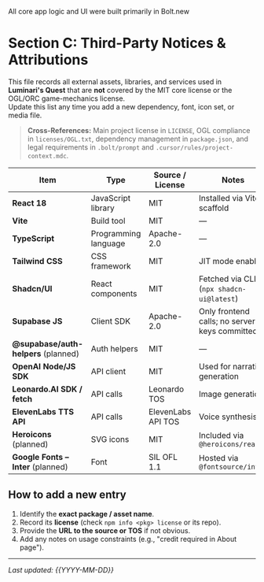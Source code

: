 All core app logic and UI were built primarily in Bolt.new

# Section C: Third-Party Notices & Attributions

This file records all external assets, libraries, and services used in **Luminari's Quest** that are **not** covered by the MIT core license or the OGL/ORC game-mechanics license.  
Update this list any time you add a new dependency, font, icon set, or media file.

> **Cross-References:** Main project license in `LICENSE`, OGL compliance in `licenses/OGL.txt`, dependency management in `package.json`, and legal requirements in `.bolt/prompt` and `.cursor/rules/project-context.mdc`.

| Item | Type | Source / License | Notes |
|------|------|------------------|-------|
| **React 18** | JavaScript library | MIT | Installed via Vite scaffold |
| **Vite** | Build tool | MIT | — |
| **TypeScript** | Programming language | Apache-2.0 | — |
| **Tailwind CSS** | CSS framework | MIT | JIT mode enabled |
| **Shadcn/UI** | React components | MIT | Fetched via CLI (`npx shadcn-ui@latest`) |
| **Supabase JS** | Client SDK | Apache-2.0 | Only frontend calls; no server keys committed |
| **@supabase/auth-helpers** (planned) | Auth helpers | MIT | — |
| **OpenAI Node/JS SDK** | API client | MIT | Used for narrative generation |
| **Leonardo.AI SDK / fetch** | API calls | Leonardo TOS | Image generation |
| **ElevenLabs TTS API** | API calls | ElevenLabs API TOS | Voice synthesis |
| **Heroicons** (planned) | SVG icons | MIT | Included via `@heroicons/react` |
| **Google Fonts – Inter** (planned) | Font | SIL OFL 1.1 | Hosted via `@fontsource/inter` |

## How to add a new entry

1. Identify the **exact package / asset name**.  
2. Record its **license** (check `npm info <pkg> license` or its repo).  
3. Provide the **URL to the source or TOS** if not obvious.  
4. Add any notes on usage constraints (e.g., "credit required in About page").

---

_Last updated: {{YYYY-MM-DD}}_